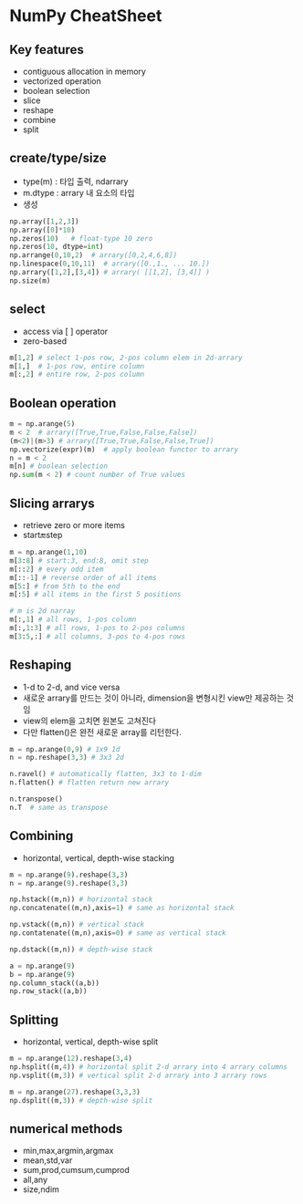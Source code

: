 
# NumPy CheatSheet

## Key features

* contiguous allocation in memory
* vectorized operation
* boolean selection
* slice
* reshape
* combine
* split

## create/type/size

* type(m) : 타입 출력, ndarrary
* m.dtype : arrary 내 요소의 타입
* 생성

```python
np.array([1,2,3])
np.array([0]*10)
np.zeros(10)   # float-type 10 zero
np.zeros(10, dtype=int)
np.arrange(0,10,2)  # arrary([0,2,4,6,8])
np.linespace(0,10,11)  # arrary([0.,1., ... 10.])
np.arrary([1,2],[3,4]) # arrary( [[1,2], [3,4]] )
np.size(m)
```

## select

* access via [ ] operator
* zero-based

```python
m[1,2] # select 1-pos row, 2-pos column elem in 2d-arrary
m[1,]  # 1-pos row, entire column
m[:,2] # entire row, 2-pos column
```

## Boolean operation

```python
m = np.arange(5)
m < 2  # arrary([True,True,False,False,False])
(m<2)|(m>3) # arrary([True,True,False,False,True])
np.vectorize(expr)(m)  # apply boolean functor to arrary
n = m < 2
m[n] # boolean selection
np.sum(m < 2) # count number of True values
```

## Slicing arrarys

* retrieve zero or more items
* start:end:step

```python
m = np.arange(1,10)
m[3:8] # start:3, end:8, omit step
m[::2] # every odd item
m[::-1] # reverse order of all items
m[5:] # from 5th to the end
m[:5] # all items in the first 5 positions

# m is 2d narray
m[:,1] # all rows, 1-pos column
m[:,1:3] # all rows, 1-pos to 2-pos columns
m[3:5,:] # all columns, 3-pos to 4-pos rows
```

## Reshaping

* 1-d to 2-d, and vice versa
* 새로운 arrary를 만드는 것이 아니라, dimension을 변형시킨 view만 제공하는 것임
* view의 elem을 고치면 원본도 고쳐진다
* 다만 flatten()은 완전 새로운 array를 리턴한다.

```python
m = np.arange(0,9) # 1x9 1d
n = np.reshape(3,3) # 3x3 2d

n.ravel() # automatically flatten, 3x3 to 1-dim
n.flatten() # flatten return new arrary

n.transpose()
n.T  # same as transpose
```

## Combining

* horizontal, vertical, depth-wise stacking

```python
m = np.arange(9).reshape(3,3)
n = np.arange(9).reshape(3,3)

np.hstack((m,n)) # horizontal stack
np.concatenate((m,n),axis=1) # same as horizontal stack

np.vstack((m,n)) # vertical stack
np.contatenate((m,n),axis=0) # same as vertical stack

np.dstack((m,n)) # depth-wise stack

a = np.arange(9)
b = np.arange(9)
np.column_stack((a,b))
np.row_stack((a,b))
```

## Splitting

* horizontal, vertical, depth-wise split

```python
m = np.arange(12).reshape(3,4)
np.hsplit((m,4)) # horizontal split 2-d arrary into 4 arrary columns
np.vsplit((m,3)) # vertical split 2-d arrary into 3 arrary rows

m = np.arange(27).reshape(3,3,3)
np.dsplit((m,3)) # depth-wise split
```

## numerical methods

* min,max,argmin,argmax
* mean,std,var
* sum,prod,cumsum,cumprod
* all,any
* size,ndim






